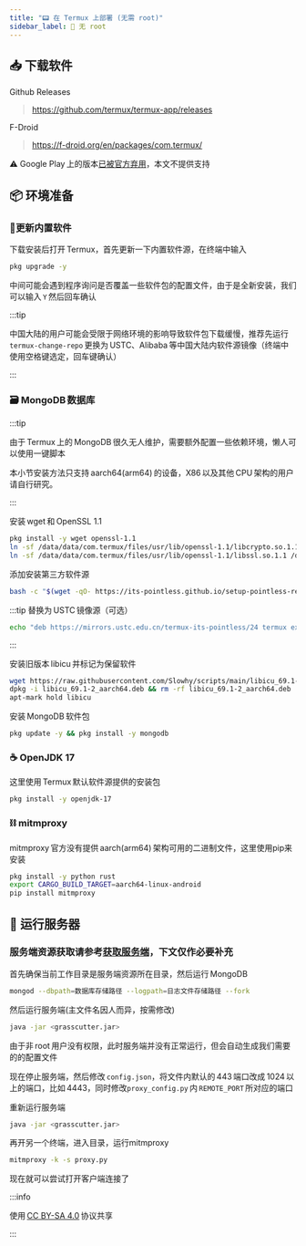 ```yaml
---
title: "📟 在 Termux 上部署 (无需 root)"
sidebar_label: 🔕 无 root
---
```


## 📥 下载软件

Github Releases
> https://github.com/termux/termux-app/releases

F-Droid
> https://f-droid.org/en/packages/com.termux/

⚠ Google Play 上的版本[已被官方弃用](https://github.com/termux/termux-app#google-play-store-deprecated)，本文不提供支持

## 📦 环境准备

### 🐧更新内置软件

下载安装后打开 Termux，首先更新一下内置软件源，在终端中输入

```bash
pkg upgrade -y
```

中间可能会遇到程序询问是否覆盖一些软件包的配置文件，由于是全新安装，我们可以输入 `Y` 然后回车确认

:::tip

中国大陆的用户可能会受限于网络环境的影响导致软件包下载缓慢，推荐先运行 `termux-change-repo` 更换为 USTC、Alibaba 等中国大陆内软件源镜像（终端中使用空格键选定，回车键确认）

:::

### 🗃️ MongoDB 数据库

:::tip

由于 Termux 上的 MongoDB 很久无人维护，需要额外配置一些依赖环境，懒人可以使用一键脚本

本小节安装方法只支持 aarch64(arm64) 的设备，X86 以及其他 CPU 架构的用户请自行研究。

:::

安装 wget 和 OpenSSL 1.1

```bash
pkg install -y wget openssl-1.1
ln -sf /data/data/com.termux/files/usr/lib/openssl-1.1/libcrypto.so.1.1 /data/data/com.termux/files/usr/lib/libcrypto.so.1.1
ln -sf /data/data/com.termux/files/usr/lib/openssl-1.1/libssl.so.1.1 /data/data/com.termux/files/usr/lib/libssl.so.1.1
```

添加安装第三方软件源

```bash
bash -c "$(wget -qO- https://its-pointless.github.io/setup-pointless-repo.sh)"
```

:::tip 替换为 USTC 镜像源（可选）

```bash
echo "deb https://mirrors.ustc.edu.cn/termux-its-pointless/24 termux extras" > $PREFIX/etc/apt/sources.list.d/pointless.list
```

:::

安装旧版本 libicu 并标记为保留软件

```bash
wget https://raw.githubusercontent.com/Slowhy/scripts/main/libicu_69.1-2_aarch64.deb
dpkg -i libicu_69.1-2_aarch64.deb && rm -rf libicu_69.1-2_aarch64.deb
apt-mark hold libicu
```

安装 MongoDB 软件包

```bash
pkg update -y && pkg install -y mongodb
```

### ☕ OpenJDK 17

这里使用 Termux 默认软件源提供的安装包

```bash
pkg install -y openjdk-17
```

### ⛓️ mitmproxy

mitmproxy 官方没有提供 aarch(arm64) 架构可用的二进制文件，这里使用pip来安装

```bash
pkg install -y python rust
export CARGO_BUILD_TARGET=aarch64-linux-android
pip install mitmproxy
```

## 🚜 运行服务器

### 服务端资源获取请参考[获取服务端](https://genkit.mhysb.xyz/docs/quick-start/get-server)，下文仅作必要补充

首先确保当前工作目录是服务端资源所在目录，然后运行 MongoDB

```bash
mongod --dbpath=数据库存储路径 --logpath=日志文件存储路径 --fork
```

然后运行服务端(主文件名因人而异，按需修改)

```bash
java -jar <grasscutter.jar>
```

由于非 root 用户没有权限，此时服务端并没有正常运行，但会自动生成我们需要的的配置文件

现在停止服务端，然后修改 `config.json`，将文件内默认的 443 端口改成 1024 以上的端口，比如 4443，同时修改`proxy_config.py` 内 `REMOTE_PORT` 所对应的端口

重新运行服务端

```bash
java -jar <grasscutter.jar>
```

再开另一个终端，进入目录，运行mitmproxy

```bash
mitmproxy -k -s proxy.py
```

现在就可以尝试打开客户端连接了

:::info

使用 [CC BY-SA 4.0](https://creativecommons.org/licenses/by-sa/4.0/) 协议共享

:::
